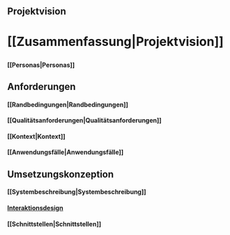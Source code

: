 ## Projektvision
   #  <p> [[Zusammenfassung|Projektvision]] 
   ####  <p> [[Personas|Personas]]
## Anforderungen
   #### <p> [[Randbedingungen|Randbedingungen]]
   #### <p> [[Qualitätsanforderungen|Qualitätsanforderungen]]
   #### <p> [[Kontext|Kontext]]
   #### <p> [[Anwendungsfälle|Anwendungsfälle]]
## Umsetzungskonzeption
   #### <p> [[Systembeschreibung|Systembeschreibung]]
   #### <p> [Interaktionsdesign](https://docdro.id/UV9sJBG)
   #### <p> [[Schnittstellen|Schnittstellen]]